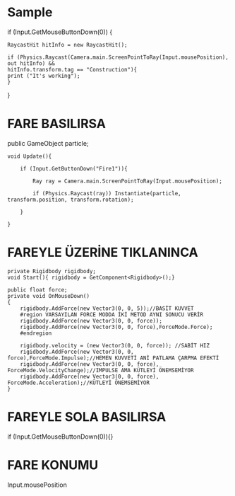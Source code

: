 # Sample
if (Input.GetMouseButtonDown(0))
{
    
    RaycastHit hitInfo = new RaycastHit();
   
    if (Physics.Raycast(Camera.main.ScreenPointToRay(Input.mousePosition), out hitInfo) && 
    hitInfo.transform.tag == "Construction"){
    print ("It's working");
    }

}

# FARE BASILIRSA
public GameObject particle;

    void Update(){
    
        if (Input.GetButtonDown("Fire1")){
       
            Ray ray = Camera.main.ScreenPointToRay(Input.mousePosition);
            
            if (Physics.Raycast(ray)) Instantiate(particle, transform.position, transform.rotation);
            
        }
        
    }


# FAREYLE ÜZERİNE TIKLANINCA
    private Rigidbody rigidbody;
    void Start(){ rigidbody = GetComponent<Rigidbody>();}

    public float force;    
    private void OnMouseDown()
    {
        rigidbody.AddForce(new Vector3(0, 0, 5));//BASİT KUVVET
        #region VARSAYILAN FORCE MODDA İKİ METOD AYNI SONUCU VERİR
        rigidbody.AddForce(new Vector3(0, 0, force));  
        rigidbody.AddForce(new Vector3(0, 0, force),ForceMode.Force);
        #endregion

        rigidbody.velocity = (new Vector3(0, 0, force)); //SABİT HIZ
        rigidbody.AddForce(new Vector3(0, 0, force),ForceMode.Impulse);//HEMEN KUVVETİ ANİ PATLAMA ÇARPMA EFEKTİ
        rigidbody.AddForce(new Vector3(0, 0, force), ForceMode.VelocityChange);//IMPULSE AMA KÜTLEYİ ÖNEMSEMİYOR
        rigidbody.AddForce(new Vector3(0, 0, force), ForceMode.Acceleration);//KÜTLEYİ ÖNEMSEMİYOR
    }

# FAREYLE SOLA BASILIRSA
if (Input.GetMouseButtonDown(0)){}


# FARE KONUMU
Input.mousePosition
